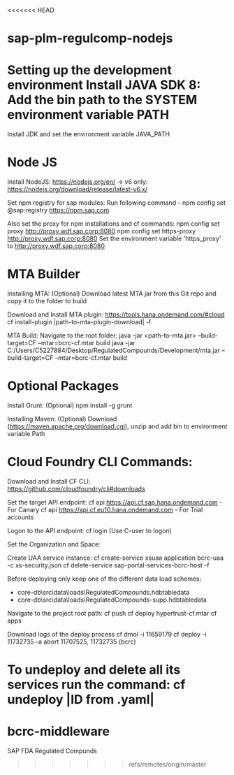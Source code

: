 <<<<<<< HEAD

# sap-plm-regulcomp-nodejs

# Setting up the development environment Install JAVA SDK 8: Add the bin path to the SYSTEM environment variable PATH

Install JDK and set the environment variable JAVA_PATH

# Node JS

Install NodeJS: https://nodejs.org/en/ -> v6 only: https://nodejs.org/download/release/latest-v6.x/

Set npm registry for sap modules:
Run following command -
npm config set @sap:registry https://npm.sap.com

Also set the proxy for npm installations and cf commands:
npm config set proxy http://proxy.wdf.sap.corp:8080
npm config set https-proxy http://proxy.wdf.sap.corp:8080
Set the environment variable 'https_proxy' to http://proxy.wdf.sap.corp:8080

# MTA Builder

Installing MTA: (Optional) Download latest MTA jar from this Git repo and copy it to the folder to build

Download and Install MTA plugin: https://tools.hana.ondemand.com/#cloud
cf install-plugin |path-to-mta-plugin-download| -f

MTA Build: Navigate to the root folder:
java -jar <path-to-mta.jar> –build-target=CF –mtar=bcrc-cf.mtar build
java -jar C:/Users/C5227884/Desktop/RegulatedCompounds/Development/mta.jar –build-target=CF –mtar=bcrc-cf.mtar build

# Optional Packages

Install Grunt: (Optional) npm install -g grunt

Installing Maven: (Optional) Download (https://maven.apache.org/download.cgi), unzip and add bin to environment variable Path

# Cloud Foundry CLI Commands:

Download and Install CF CLI: https://github.com/cloudfoundry/cli#downloads 

Set the target API endpoint:
cf api https://api.cf.sap.hana.ondemand.com - For Canary
cf api https://api.cf.eu10.hana.ondemand.com - For Trial accounts

Logon to the API endpoint:
cf login (Use C-user to logon)

Set the Organization and Space:

Create UAA service instance:
cf create-service xsuaa application bcrc-uaa -c xs-security.json
cf delete-service sap-portal-services-bcrc-host -f

Before deploying only keep one of the different data load schemes:
* core-db\src\data\loads\RegulatedCompounds.hdbtabledata
* core-db\src\data\loads\RegulatedCompounds-supp.hdbtabledata

Navigate to the project root path:
cf push
cf deploy hypertrust-cf.mtar
cf apps

Download logs of the deploy process
cf dmol -i 11659179
cf deploy -i 11732735 -a abort
 11707525, 11732735 (bcrc)


To undeploy and delete all its services run the command: 
cf undeploy |ID from .yaml|
=======
# bcrc-middleware
SAP FDA Regulated Compunds
>>>>>>> refs/remotes/origin/master
